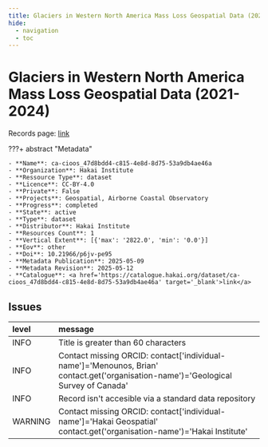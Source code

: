 ```yaml
---
title: Glaciers in Western North America Mass Loss Geospatial Data (2021-2024)
hide:
  - navigation
  - toc
---
```


# Glaciers in Western North America Mass Loss Geospatial Data (2021-2024)

Records page: <a href='https://catalogue.hakai.org/dataset/ca-cioos_47d8bdd4-c815-4e8d-8d75-53a9db4ae46a' target='_blank'>link</a>

???+ abstract "Metadata"

    - **Name**: ca-cioos_47d8bdd4-c815-4e8d-8d75-53a9db4ae46a 
    - **Organization**: Hakai Institute 
    - **Ressource Type**: dataset 
    - **Licence**: CC-BY-4.0 
    - **Private**: False 
    - **Projects**: Geospatial, Airborne Coastal Observatory 
    - **Progress**: completed 
    - **State**: active 
    - **Type**: dataset 
    - **Distributor**: Hakai Institute 
    - **Resources Count**: 1 
    - **Vertical Extent**: [{'max': '2822.0', 'min': '0.0'}] 
    - **Eov**: other 
    - **Doi**: 10.21966/p6jv-pe95 
    - **Metadata Publication**: 2025-05-09 
    - **Metadata Revision**: 2025-05-12 
    - **Catalogue**: <a href='https://catalogue.hakai.org/dataset/ca-cioos_47d8bdd4-c815-4e8d-8d75-53a9db4ae46a' target='_blank'>link</a> 

<div id='map'></div>




## Issues
| level   | message                                                                                                                            |
|:--------|:-----------------------------------------------------------------------------------------------------------------------------------|
| INFO    | Title is greater than 60 characters                                                                                                |
| INFO    | Contact missing ORCID: contact['individual-name']='Menounos, Brian' contact.get('organisation-name')='Geological Survey of Canada' |
| INFO    | Record isn't accesible via a standard data repository                                                                              |
| WARNING | Contact missing ORCID: contact['individual-name']='Hakai Geospatial' contact.get('organisation-name')='Hakai Institute'            |


<script>
   document.addEventListener("DOMContentLoaded", function() {
    var map = L.map('map').setView([51.505, -125.09], 5);
    L.tileLayer('https://tile.openstreetmap.org/{z}/{x}/{y}.png', {
        maxZoom: 19,
        attribution: '&copy; <a href="http://www.openstreetmap.org/copyright">OpenStreetMap</a>'
    }).addTo(map);
    var geojsonFeature = {
        "type": "Feature",
        "properties": {
            "name" : "Glaciers in Western North America Mass Loss Geospatial Data (2021-2024)"
        },
        "geometry": {'type': 'Polygon', 'coordinates': [[[-127.3, 54.17], [-119.5, 55.38], [-112.5, 52.06], [-115.3, 47.05], [-125.9, 48.0], [-128.3, 51.41], [-127.3, 54.17]]]}
    }
    L.geoJSON(geojsonFeature).addTo(map);
   })
</script>